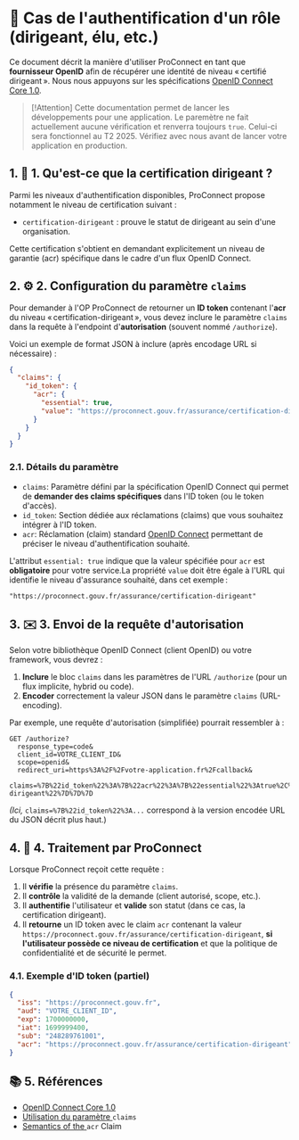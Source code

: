 # 💼 Cas de l'authentification d'un rôle (dirigeant, élu, etc.)

Ce document décrit la manière d'utiliser ProConnect en tant que **fournisseur OpenID** afin de récupérer une identité de niveau « certifié dirigeant ». Nous nous appuyons sur les spécifications [OpenID Connect Core 1.0](https://openid.net/specs/openid-connect-core-1_0.html).

> [!Attention]
> Cette documentation permet de lancer les développements pour une application. Le paremètre ne fait actuellement aucune vérification et renverra toujours `true`. Celui-ci sera fonctionnel au T2 2025. Vérifiez avec nous avant de lancer votre application en production.


## 1. 🤔 1. Qu'est-ce que la certification dirigeant ?

Parmi les niveaux d'authentification disponibles, ProConnect propose notamment le niveau de certification suivant :

* `certification-dirigeant` : prouve le statut de dirigeant au sein d'une organisation.

Cette certification s'obtient en demandant explicitement un niveau de garantie (acr) spécifique dans le cadre d'un flux OpenID Connect.

## 2. ⚙️ 2. Configuration du paramètre `claims`

Pour demander à l'OP ProConnect de retourner un **ID token** contenant l'**acr** du niveau « certification-dirigeant », vous devez inclure le paramètre `claims` dans la requête à l'endpoint d'**autorisation** (souvent nommé `/authorize`).

Voici un exemple de format JSON à inclure (après encodage URL si nécessaire) :

```json
{
  "claims": {
    "id_token": {
      "acr": {
        "essential": true,
        "value": "https://proconnect.gouv.fr/assurance/certification-dirigeant"
      }
    }
  }
}
```

### 2.1. Détails du paramètre

* `claims`: Paramètre défini par la spécification OpenID Connect qui permet de **demander des claims spécifiques** dans l'ID token (ou le token d'accès).
* `id_token`: Section dédiée aux réclamations (claims) que vous souhaitez intégrer à l'ID token.
* `acr`: Réclamation (claim) standard [OpenID Connect](https://openid.net/specs/openid-connect-core-1_0.html#acrSemantics) permettant de préciser le niveau d'authentification souhaité.


L'attribut `essential: true` indique que la valeur spécifiée pour `acr` est **obligatoire** pour votre service.La propriété `value` doit être égale à l'URL qui identifie le niveau d'assurance souhaité, dans cet exemple :

```
"https://proconnect.gouv.fr/assurance/certification-dirigeant"
```

## 3. ✉️ 3. Envoi de la requête d'autorisation

Selon votre bibliothèque OpenID Connect (client OpenID) ou votre framework, vous devrez :


1. **Inclure** le bloc `claims` dans les paramètres de l'URL `/authorize` (pour un flux implicite, hybrid ou code).
2. **Encoder** correctement la valeur JSON dans le paramètre `claims` (URL-encoding).

Par exemple, une requête d'autorisation (simplifiée) pourrait ressembler à :

```http
GET /authorize?
  response_type=code&
  client_id=VOTRE_CLIENT_ID&
  scope=openid&
  redirect_uri=https%3A%2F%2Fvotre-application.fr%2Fcallback&
  claims=%7B%22id_token%22%3A%7B%22acr%22%3A%7B%22essential%22%3Atrue%2C%22value%22%3A%22https%3A%2F%2Fproconnect.gouv.fr%2Fassurance%2Fcertification-dirigeant%22%7D%7D%7D
```

*(Ici,* `claims=%7B%22id_token%22%3A...` correspond à la version encodée URL du JSON décrit plus haut.)

## 4. 🔏 4. Traitement par ProConnect

Lorsque ProConnect reçoit cette requête :


1. Il **vérifie** la présence du paramètre `claims`.
2. Il **contrôle** la validité de la demande (client autorisé, scope, etc.).
3. Il **authentifie** l'utilisateur et **valide** son statut (dans ce cas, la certification dirigeant).
4. Il **retourne** un ID token avec le claim `acr` contenant la valeur `https://proconnect.gouv.fr/assurance/certification-dirigeant`, **si l'utilisateur possède ce niveau de certification** et que la politique de confidentialité et de sécurité le permet.

### 4.1. Exemple d'ID token (partiel)

```json
{
  "iss": "https://proconnect.gouv.fr",
  "aud": "VOTRE_CLIENT_ID",
  "exp": 1700000000,
  "iat": 1699999400,
  "sub": "248289761001",
  "acr": "https://proconnect.gouv.fr/assurance/certification-dirigeant"
}
```

## 📚 5. Références

* [OpenID Connect Core 1.0](https://openid.net/specs/openid-connect-core-1_0.html)
* [Utilisation du paramètre ](https://openid.net/specs/openid-connect-core-1_0.html#ClaimsParameter)`claims`
* [Semantics of the ](https://openid.net/specs/openid-connect-core-1_0.html#acrSemantics)`acr` Claim


